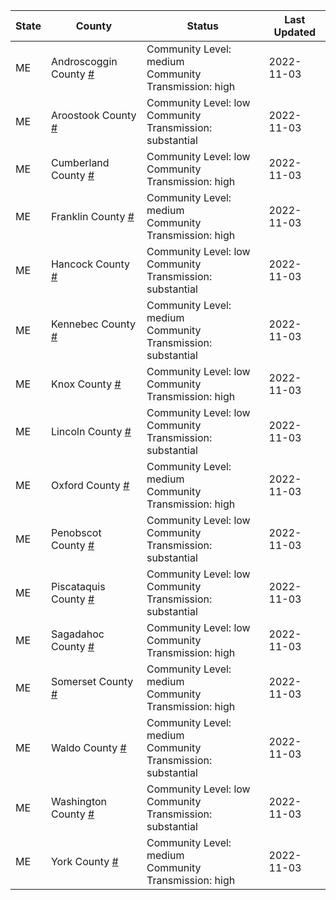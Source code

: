 State | County | Status | Last Updated
--- | --- | --- | --- 
ME | Androscoggin County <a href="#androscoggin_county">#</a> | <a name="androscoggin_county"></a>Community Level: medium<br/>Community Transmission: high | 2022-11-03
ME | Aroostook County <a href="#aroostook_county">#</a> | <a name="aroostook_county"></a>Community Level: low<br/>Community Transmission: substantial | 2022-11-03
ME | Cumberland County <a href="#cumberland_county">#</a> | <a name="cumberland_county"></a>Community Level: low<br/>Community Transmission: high | 2022-11-03
ME | Franklin County <a href="#franklin_county">#</a> | <a name="franklin_county"></a>Community Level: medium<br/>Community Transmission: high | 2022-11-03
ME | Hancock County <a href="#hancock_county">#</a> | <a name="hancock_county"></a>Community Level: low<br/>Community Transmission: substantial | 2022-11-03
ME | Kennebec County <a href="#kennebec_county">#</a> | <a name="kennebec_county"></a>Community Level: medium<br/>Community Transmission: substantial | 2022-11-03
ME | Knox County <a href="#knox_county">#</a> | <a name="knox_county"></a>Community Level: low<br/>Community Transmission: high | 2022-11-03
ME | Lincoln County <a href="#lincoln_county">#</a> | <a name="lincoln_county"></a>Community Level: low<br/>Community Transmission: substantial | 2022-11-03
ME | Oxford County <a href="#oxford_county">#</a> | <a name="oxford_county"></a>Community Level: medium<br/>Community Transmission: high | 2022-11-03
ME | Penobscot County <a href="#penobscot_county">#</a> | <a name="penobscot_county"></a>Community Level: low<br/>Community Transmission: substantial | 2022-11-03
ME | Piscataquis County <a href="#piscataquis_county">#</a> | <a name="piscataquis_county"></a>Community Level: low<br/>Community Transmission: substantial | 2022-11-03
ME | Sagadahoc County <a href="#sagadahoc_county">#</a> | <a name="sagadahoc_county"></a>Community Level: low<br/>Community Transmission: high | 2022-11-03
ME | Somerset County <a href="#somerset_county">#</a> | <a name="somerset_county"></a>Community Level: medium<br/>Community Transmission: high | 2022-11-03
ME | Waldo County <a href="#waldo_county">#</a> | <a name="waldo_county"></a>Community Level: medium<br/>Community Transmission: substantial | 2022-11-03
ME | Washington County <a href="#washington_county">#</a> | <a name="washington_county"></a>Community Level: low<br/>Community Transmission: substantial | 2022-11-03
ME | York County <a href="#york_county">#</a> | <a name="york_county"></a>Community Level: medium<br/>Community Transmission: high | 2022-11-03
